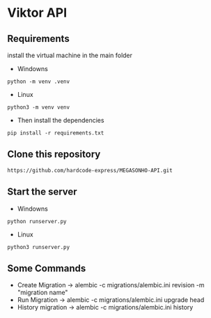 # Viktor API

## Requirements

install the virtual machine in the main folder
- Windowns
```
python -m venv .venv
```
- Linux
```
python3 -m venv venv
```
- Then install the dependencies
```
pip install -r requirements.txt
```

## Clone this repository

```
https://github.com/hardcode-express/MEGASONHO-API.git
```

## Start the server

- Windowns
```
python runserver.py
```
- Linux
```
python3 runserver.py
```

## Some Commands

- Create Migration
-> alembic -c migrations/alembic.ini revision -m "migration name"
- Run Migration
-> alembic -c migrations/alembic.ini upgrade head
- History migration
-> alembic -c migrations/alembic.ini history
